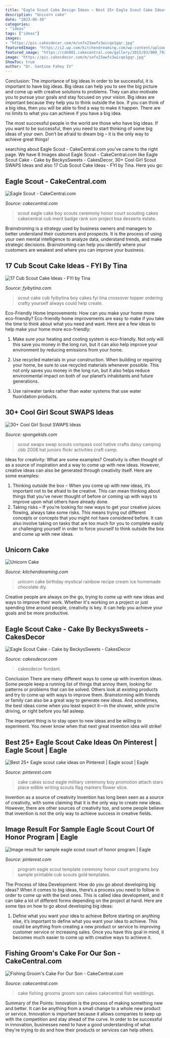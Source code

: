 ```yaml
---
title: "Eagle Scout Cake Design Ideas ~ Best 25+ Eagle Scout Cake Ideas On Pinterest"
description: "Unicorn cake"
date: "2023-06-30"
categories:
- "ideas"
tags: ["ideas"]
images:
- "https://pic.cakesdecor.com/m/sofx23awfx3wicqe1gqr.jpg"
featuredImage: "https://i2.wp.com/kitchendreaming.com/wp-content/uploads/2018/02/Unicorn_cake_1.jpg?fit=650%2C973&amp;ssl=1"
featured_image: "https://cdn001.cakecentral.com/gallery/2015/03/900_7926731Ik4_eagle-scout.jpg"
image: "https://pic.cakesdecor.com/m/sofx23awfx3wicqe1gqr.jpg"
ShowToc: true
author: "Dr. Santino Fahey IV"
---
```



Conclusion: The importance of big ideas
In order to be successful, it is important to have big ideas. Big ideas can help you to see the big picture and come up with creative solutions to problems. They can also motivate you to pursue your goals and stay focused on your vision.
Big ideas are important because they help you to think outside the box. If you can think of a big idea, then you will be able to find a way to make it happen. There are no limits to what you can achieve if you have a big idea.

The most successful people in the world are those who have big ideas. If you want to be successful, then you need to start thinking of some big ideas of your own. Don’t be afraid to dream big – it is the only way to achieve great things!

	

		
searching about Eagle Scout - CakeCentral.com you've came to the right page. We have 8 Images about Eagle Scout - CakeCentral.com like Eagle Scout Cake - Cake by BeckysSweets - CakesDecor, 30+ Cool Girl Scout SWAPS Ideas and also 17 Cub Scout Cake Ideas - FYI by Tina. Here you go:
		
    
## Eagle Scout - CakeCentral.com

<img loading=lazy src="https://cdn001.cakecentral.com/gallery/2015/03/900_7926731Ik4_eagle-scout.jpg" onerror="this.onerror=null;this.src='https://tse3.mm.bing.net/th?id=OIP.pK__QXoN_wzvf9SbaP3R9wHaI1&amp;pid=15.1';" alt="Eagle Scout - CakeCentral.com">

_Source: cakecentral.com_

>scout eagle cake boy scouts ceremony honor court scouting cakes cakecentral cub merit badge rank son project bsa desserts estate. 

	

Brainstroming is a strategy used by business owners and managers to better understand their customers and prospects. It is the process of using your own mental intelligence to analyze data, understand trends, and make strategic decisions. Brainstroming can help you identify where your customers are weakest and where you can improve your business.

    
## 17 Cub Scout Cake Ideas - FYI By Tina

<img loading=lazy src="http://fyibytina.com/wp-content/uploads/2016/02/cub-scout-cake-ideas-7-768x1024.jpg" onerror="this.onerror=null;this.src='https://tse1.mm.bing.net/th?id=OIP.TcnsFJIavNCJpkKfQzsmOgHaJ4&amp;pid=15.1';" alt="17 Cub Scout Cake Ideas - FYI by Tina">

_Source: fyibytina.com_

>scout cake cub fyibytina boy cakes fyi tina crossover topper ordering crafty yourself always could help create. 

	

Eco-Friendly Home Improvements: How can you make your home more eco-friendly?
Eco-friendly home improvements are easy to make if you take the time to think about what you need and want. Here are a few ideas to help make your home more eco-friendly:
1. Make sure your heating and cooling system is eco-friendly. Not only will this save you money in the long run, but it can also help improve your environment by reducing emissions from your home.

2. Use recycled materials in your construction. When building or repairing your home, be sure to use recycled materials whenever possible. This not only saves you money in the long run, but it also helps reduce environmental impact on both of our planet’s inhabitants and future generations.

3. Use rainwater tanks rather than water systems that use water fluoridation products.

    
## 30+ Cool Girl Scout SWAPS Ideas

<img loading=lazy src="https://spongekids.com/wp-content/uploads/2014/03/girl-scout-swaps-ideas/17-compass-girl-scout-swaps.jpg" onerror="this.onerror=null;this.src='https://tse4.mm.bing.net/th?id=OIP.P2lyx9flnDWqw6DBVm6I9wHaE7&amp;pid=15.1';" alt="30+ Cool Girl Scout SWAPS Ideas">

_Source: spongekids.com_

>scout swaps swap scouts compass cool hative crafts daisy camping cbb 2008 hat juniors flickr activities craft camp. 

	

Ideas for creativity: What are some examples?
Creativity is often thought of as a source of inspiration and a way to come up with new ideas. However, creative ideas can also be generated through creativity itself. Here are some examples: 
1. Thinking outside the box – When you come up with new ideas, it’s important not to be afraid to be creative. This can mean thinking about things that you’ve never thought of before or coming up with ways to improve upon what others have already done. 
2. Taking risks – If you’re looking for new ways to get your creative juices flowing, always take some risks. This means trying out different concepts or concepts that you might not have considered before. It can also involve taking on tasks that are too much for you to complete easily or challenging yourself in order to force yourself to think outside the box and come up with new ideas.

    
## Unicorn Cake

<img loading=lazy src="https://i2.wp.com/kitchendreaming.com/wp-content/uploads/2018/02/Unicorn_cake_1.jpg?fit=650%2C973&amp;ssl=1" onerror="this.onerror=null;this.src='https://tse4.mm.bing.net/th?id=OIP.V_E8i3J_BI_9tKOKNdQMiAHaLF&amp;pid=15.1';" alt="Unicorn Cake">

_Source: kitchendreaming.com_

>unicorn cake birthday mystical rainbow recipe cream ice homemade chocolate diy. 

	

Creative people are always on the go, trying to come up with new ideas and ways to improve their work. Whether it's working on a project or just spending time around people, creativity is key. It can help you achieve your goals and be more productive.

    
## Eagle Scout Cake - Cake By BeckysSweets - CakesDecor

<img loading=lazy src="https://pic.cakesdecor.com/m/sofx23awfx3wicqe1gqr.jpg" onerror="this.onerror=null;this.src='https://tse4.mm.bing.net/th?id=OIP.M80fyuZc9Rn6RprvRkG3sAHaJ3&amp;pid=15.1';" alt="Eagle Scout Cake - Cake by BeckysSweets - CakesDecor">

_Source: cakesdecor.com_

>cakesdecor fondant. 

	

Conclusion
There are many different ways to come up with invention ideas. Some people keep a running list of things that annoy them, looking for patterns or problems that can be solved. Others look at existing products and try to come up with ways to improve them.
 Brainstorming with friends or family can also be a great way to generate new ideas. And sometimes, the best ideas come when you least expect it—in the shower, while you’re driving, or right before you fall asleep.

The important thing is to stay open to new ideas and be willing to experiment. You never know when that next great invention idea will strike!

    
## Best 25+ Eagle Scout Cake Ideas On Pinterest | Eagle Scout | Eagle

<img loading=lazy src="https://i.pinimg.com/736x/ba/a0/6a/baa06af6d685ce9e232b4df0357b66f2.jpg" onerror="this.onerror=null;this.src='https://tse1.mm.bing.net/th?id=OIP.TnlC2CYK4dGVzo6FQeD2rQHaLH&amp;pid=15.1';" alt="Best 25+ Eagle scout cake ideas on Pinterest | Eagle scout | Eagle">

_Source: pinterest.com_

>cake cakes scout eagle military ceremony boy promotion attach stars place edible writing scouts flag markers flower slice. 

	

Invention as a source of creativity
Invention has long been seen as a source of creativity, with some claiming that it is the only way to create new ideas. However, there are other sources of creativity too, and some people believe that invention is not the only way to achieve success in creative fields.

    
## Image Result For Sample Eagle Scout Court Of Honor Program | Eagle

<img loading=lazy src="https://i.pinimg.com/736x/81/08/e2/8108e2b325b68beefe50d8e9489acebd.jpg" onerror="this.onerror=null;this.src='https://tse4.mm.bing.net/th?id=OIP.OYybjlHDtvmT1pFRW_QsjQHaFu&amp;pid=15.1';" alt="Image result for sample eagle scout court of honor program | Eagle">

_Source: pinterest.com_

>program eagle scout template ceremony honor court programs boy sample printable cub scouts gold templates. 

	

The Process of Idea Development: How do you go about developing big ideas?
When it comes to big ideas, there’s a process you need to follow in order to come up with the best ones. This is called idea development, and it can take a lot of different forms depending on the project at hand. Here are some tips on how to go about developing big ideas:
1. Define what you want your idea to achieve 
Before starting on anything else, it’s important to define what you want your idea to achieve. This could be anything from creating a new product or service to improving customer service or increasing sales. Once you have this goal in mind, it becomes much easier to come up with creative ways to achieve it.

    
## Fishing Groom&#039;s Cake For Our Son - CakeCentral.com

<img loading=lazy src="https://cdn001.cakecentral.com/gallery/2015/07/900_ktx1mPN0zz-fishing-grooms-cake-for-our-son.jpg" onerror="this.onerror=null;this.src='https://tse1.mm.bing.net/th?id=OIP.2i4Ng9jLdi9bLRzPdBMxsAHaJ3&amp;pid=15.1';" alt="Fishing Groom&#039;s Cake For Our Son - CakeCentral.com">

_Source: cakecentral.com_

>cake fishing grooms groom son cakes cakecentral fish weddings. 

	

Summary of the Points:
Innovation is the process of making something new and better. It can be anything from a small change to a whole new product or service. Innovation is important because it allows companies to keep up with the competition and stay ahead of the curve. In order to be successful in innovation, businesses need to have a good understanding of what they're trying to do and how their products or services can help others.

